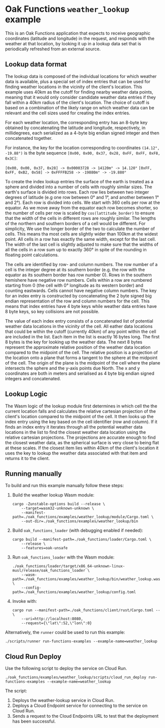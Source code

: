 # Oak Functions `weather_lookup` example

This is an Oak Functions application that expects to receive geographic
coordinates (latitude and longitude) in the request, and responds with the
weather at that location, by looking it up in a lookup data set that is
periodically refreshed from an external source.

## Lookup data format

The lookup data is composed of the individual locations for which weather data
is available, plus a special set of index entries that can be used for finding
weather locations in the vicinity of the client's location. This example uses
40km as the cutoff for finding nearby weather data points, meaning that it would
only consider candidate weather data entries if they fall within a 40km radius
of the client's location. The choice of cutoff is based on a combination of the
likely range on which weather data can be relevant and the cell sizes used for
creating the index entries.

For each weather location, the corresponding entry has an 8-byte key obtained by
concatenating the latitude and longitude, respectively, in millidegrees, each
serialized as a 4-byte big endian signed integer and then concatenated together.

For instance, the key for the location corresponding to coordinates
`(14.12°, -19.88°)` is the byte sequence
`[0x00, 0x00, 0x37, 0x28, 0xFF, 0xFF, 0xF8, 0x3C]`:

`[0x00, 0x00, 0x37, 0x28] -> 0x00003728 -> 14120m° -> 14.120°`
`[0xFF, 0xFF, 0xB2, 0x58] -> 0xFFFFB258 -> -19880m° -> -19.880°`

To create the index lookup entries the surface of the earth is treated as a
sphere and divided into a number of cells with roughly similar sizes. The
earth's surface is divided into rows. Each row lies between two integer degrees
of latitude (e.g one row between 0° and 1°, and another between 1° and 2°). Each
row is divided into cells. We start with 360 cells per row at the equator. As we
move away from the equator each row becomes shorter, so the number of cells per
row is scaled by `cos(lattitude_border)` to ensure that the width of the cells
in different rows are roughly similar. The lengths of the northern and southern
borders of a cell would be different. For simplicity, We use the longer border
of the two to calculate the number of cells. This means tha most cells are
slightly wider than 100km at the widest point. All cells in a row has exactly
the same width, except for the last cell. The width of the last cell is slightly
adjusted to make sure that the widths of all the cells in a row sum up to
exactly 360° in spite of the rounding in floating point calculations.

The cells are identified by row- and column numbers. The row number of a cell is
the integer degree at its southern border (e.g. the row with the equator as its
southern border has row number 0). Rows in the southern hemishere have negative
row numbers. Cells within a row are numbered starting from 0 (the cell with 0°
longitude as its western border) and counting eastwards. Cells cannot have
negative column numbers. The key for an index entry is constructed by
concatenating the 2 byte signed big endian representation of the row and column
numbers for the cell. This means that index entries have 4 byte keys while
weather data entries have 8 byte keys, so key collisions are not possible.

The value of each index entry consists of a concatenated list of potential
weather data locations in the vicinity of the cell. All eather data locations
that could be within the cutoff (currently 40km) of any point within the cell
are included in the list. Each item in the list is exactly 16 bytes long. The
first 8 bytes is the key for looking up the weather data. The next 8 bytes
represent the approximate relative position of the weather data location
compared to the midpoint of the cell. The relative position is a projection of
the location onto a plane that forms a tangent to the sphere at the midpoint of
the cell. The origin of the plane is the midpoint of the cell where the plane
intersects the sphere and the y-axis points due North. The x and y coordinates
are both in meters and serialised as 4 byte big endian signed integers and
concatenated.

## Lookup Logic

The Wasm logic of the lookup module first determines in which cell the the
current location falls and calculates the relative cartesian projection of the
client's location compared to the midpoint of the cell. It then looks up the
index entry using the key based on the cell identifier (row and column). If it
finds an index entry it iterates through all the potential weather data
locations in the list to find the closest weather data location using the
relative cartesian projections. The projections are accurate enough to find the
closest weather data, as the spherical surface is very close to being flat at
these scales. If the closest item lies within 40km of the client's location it
uses the key to lookup the weather data associated with that item and returns it
to the client.

## Running manually

To build and run this example manually follow these steps:

1. Build the weather lookup Wasm module:

   ```shell
   cargo -Zunstable-options build --release \
       --target=wasm32-unknown-unknown \
       --manifest-path=./oak_functions/examples/weather_lookup/module/Cargo.toml \
       --out-dir=./oak_functions/examples/weather_lookup/bin
   ```

1. Build `oak_functions_loader` (with debugging enabled if needed):

   ```shell
   cargo build --manifest-path=./oak_functions/loader/Cargo.toml \
       --release \
       --features=oak-unsafe
   ```

1. Run `oak_functions_loader` with the Wasm module:

   ```shell
   ./oak_functions/loader/target/x86_64-unknown-linux-musl/release/oak_functions_loader \
       --wasm-path=./oak_functions/examples/weather_lookup/bin/weather_lookup.wasm \
       --config-path=./oak_functions/examples/weather_lookup/config.toml
   ```

1. Invoke with:

   ```shell
   cargo run --manifest-path=./oak_functions/client/rust/Cargo.toml -- \
       --uri=http://localhost:8080,
       --request={\"lat\":52,\"lon\":0}
   ```

Alternatively, the `runner` could be used to run this example:

```shell
./scripts/runner run-functions-examples --example-name=weather_lookup
```

## Cloud Run Deploy

Use the following script to deploy the service on Cloud Run.

```shell
./oak_functions/examples/weather_lookup/scripts/cloud_run_deploy run-functions-examples --example-name=weather_lookup
```

The script:

1. Deploys the weather-lookup service in Cloud Run.
2. Deploys a Cloud Endpoint service for connecting to the service on Cloud Run.
3. Sends a request to the Cloud Endpoints URL to test that the deployment has
   been successful.
